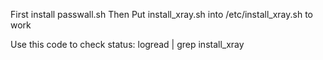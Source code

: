 First install passwall.sh Then Put install_xray.sh into /etc/install_xray.sh to work


Use this code to check status:  logread | grep install_xray
